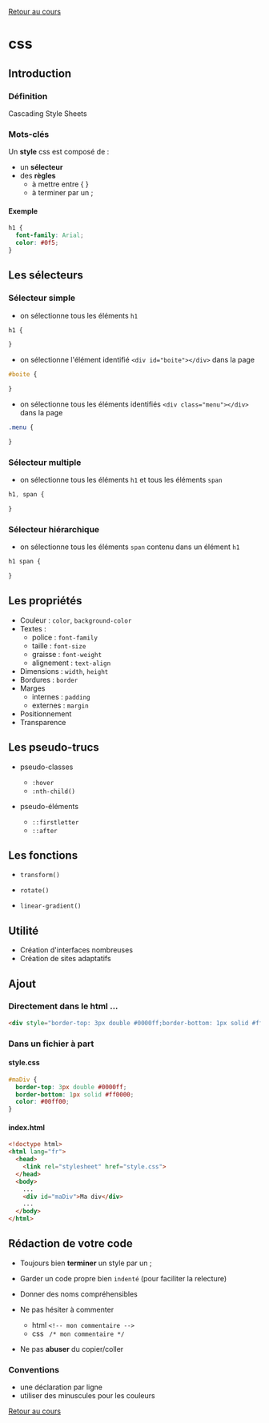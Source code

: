 [Retour au cours](../cours.md)

# css

## Introduction

### Définition

Cascading Style Sheets

### Mots-clés

Un __style__ css est composé de :

* un __sélecteur__
* des __règles__
	- à mettre entre { }
	- à terminer par un ;

#### Exemple

```css
h1 {
  font-family: Arial;
  color: #0f5;
}
```

## Les sélecteurs

### Sélecteur simple

* on sélectionne tous les éléments `h1`

```css
h1 {

}
```
* on sélectionne l'élément identifié `<div id="boite"></div>` dans la page

```css
#boite {

}
```
* on sélectionne tous les éléments identifiés `<div class="menu"></div>` dans la page

```css
.menu {

}
```

### Sélecteur multiple

* on sélectionne tous les éléments `h1` et tous les éléments `span`

```css
h1, span {

}
```

### Sélecteur hiérarchique

* on sélectionne tous les éléments `span` contenu dans un élément `h1`

```css
h1 span {

}
```

## Les propriétés

* Couleur : `color`, `background-color`
* Textes :
	- police : `font-family`
	- taille : `font-size`
	- graisse : `font-weight`
	- alignement : `text-align`
* Dimensions : `width`, `height`
* Bordures : `border`
* Marges
	- internes : `padding`
	- externes : `margin`
* Positionnement
* Transparence

## Les pseudo-trucs

- pseudo-classes
	+ `:hover`
	+ `:nth-child()`

- pseudo-éléments
	+ `::firstletter`
	+ `::after`

## Les fonctions

- `transform()`

- `rotate()`

- `linear-gradient()`

## Utilité

* Création d'interfaces nombreuses
* Création de sites adaptatifs

## Ajout

### Directement dans le html ...

```html
<div style="border-top: 3px double #0000ff;border-bottom: 1px solid #ff0000;color: #00ff00;">Ma div</div>
```

### Dans un fichier à part

#### style.css

```css
#maDiv {
  border-top: 3px double #0000ff;
  border-bottom: 1px solid #ff0000;
  color: #00ff00;
}
```

#### index.html

```html
<!doctype html>
<html lang="fr">
  <head>
    <link rel="stylesheet" href="style.css">
  </head>
  <body>
    ...
    <div id="maDiv">Ma div</div>
    ...
  </body>
</html>
```


## Rédaction de votre code

- Toujours bien __terminer__ un style par un ;

- Garder un code propre bien `indenté` (pour faciliter la relecture)

- Donner des noms compréhensibles

- Ne pas hésiter à commenter
	* html `<!-- mon commentaire -->`
	* css ` /* mon commentaire */`

- Ne pas __abuser__ du copier/coller

### Conventions

* une déclaration par ligne
* utiliser des minuscules pour les couleurs

[Retour au cours](../cours.md)
